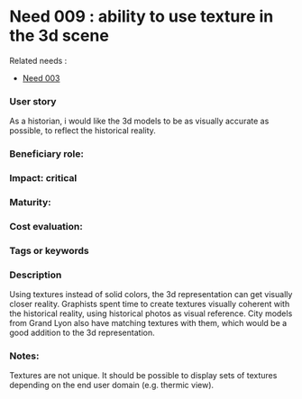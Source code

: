 # Need 009 : ability to use texture in the 3d scene

Related needs :
* [Need 003](Need.003.md)

### User story
As a historian, i would like the 3d models to be as visually accurate as possible, to reflect the historical reality. 

### Beneficiary role: 

### Impact: critical

### Maturity:

### Cost evaluation:

### Tags or keywords

### Description

Using textures instead of solid colors, the 3d representation can get visually closer reality. Graphists spent time to create textures visually coherent with the historical reality, using historical photos as visual reference. City models from Grand Lyon also have matching textures with them, which would be a good addition to the 3d representation.

### Notes:
Textures are not unique. It should be possible to display sets of textures depending on the end user domain (e.g. thermic view).


